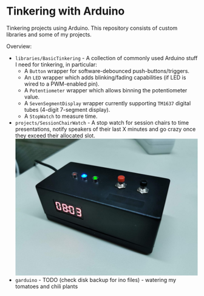 # Tinkering with Arduino
Tinkering projects using Arduino. This repository consists of custom libraries and some of my projects.

Overview:
* `libraries/BasicTinkering` - A collection of commonly used Arduino stuff I need for tinkering, in particular:
  * A `Button` wrapper for software-debounced push-buttons/triggers.
  * An `LED` wrapper which adds blinking/fading capabilities (if LED is wired to a PWM-enabled pin).
  * A `Potentiometer` wrapper which allows binning the potentiometer value.
  * A `SevenSegmentDisplay` wrapper currently supporting `TM1637` digital tubes (4-digit 7-segment display).
  * A `StopWatch` to measure time.
* `projects/SessionChairWatch` - A stop watch for session chairs to time presentations, notify speakers of their last X minutes and go crazy once they exceed their allocated slot.<br/>![Example image for Session Chair project](./projects/SessionChairWatch/session-chair.jpg "Session Chair's Stop Watch")
* `garduino` - TODO (check disk backup for ino files) - watering my tomatoes and chili plants
